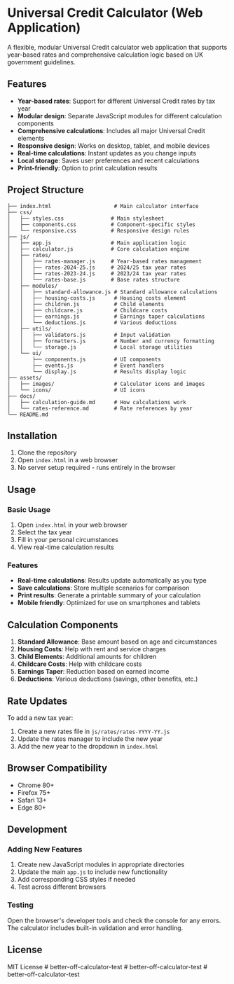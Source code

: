 # Universal Credit Calculator (Web Application)

A flexible, modular Universal Credit calculator web application that supports year-based rates and comprehensive calculation logic based on UK government guidelines.

## Features

- **Year-based rates**: Support for different Universal Credit rates by tax year
- **Modular design**: Separate JavaScript modules for different calculation components
- **Comprehensive calculations**: Includes all major Universal Credit elements
- **Responsive design**: Works on desktop, tablet, and mobile devices
- **Real-time calculations**: Instant updates as you change inputs
- **Local storage**: Saves user preferences and recent calculations
- **Print-friendly**: Option to print calculation results

## Project Structure

```
├── index.html                    # Main calculator interface
├── css/
│   ├── styles.css               # Main stylesheet
│   ├── components.css           # Component-specific styles
│   └── responsive.css           # Responsive design rules
├── js/
│   ├── app.js                   # Main application logic
│   ├── calculator.js            # Core calculation engine
│   ├── rates/
│   │   ├── rates-manager.js     # Year-based rates management
│   │   ├── rates-2024-25.js     # 2024/25 tax year rates
│   │   ├── rates-2023-24.js     # 2023/24 tax year rates
│   │   └── rates-base.js        # Base rates structure
│   ├── modules/
│   │   ├── standard-allowance.js # Standard allowance calculations
│   │   ├── housing-costs.js      # Housing costs element
│   │   ├── children.js           # Child elements
│   │   ├── childcare.js          # Childcare costs
│   │   ├── earnings.js           # Earnings taper calculations
│   │   └── deductions.js         # Various deductions
│   ├── utils/
│   │   ├── validators.js         # Input validation
│   │   ├── formatters.js         # Number and currency formatting
│   │   └── storage.js            # Local storage utilities
│   └── ui/
│       ├── components.js         # UI components
│       ├── events.js             # Event handlers
│       └── display.js            # Results display logic
├── assets/
│   ├── images/                   # Calculator icons and images
│   └── icons/                    # UI icons
├── docs/
│   ├── calculation-guide.md      # How calculations work
│   └── rates-reference.md        # Rate references by year
└── README.md
```

## Installation

1. Clone the repository
2. Open `index.html` in a web browser
3. No server setup required - runs entirely in the browser

## Usage

### Basic Usage
1. Open `index.html` in your web browser
2. Select the tax year
3. Fill in your personal circumstances
4. View real-time calculation results

### Features
- **Real-time calculations**: Results update automatically as you type
- **Save calculations**: Store multiple scenarios for comparison
- **Print results**: Generate a printable summary of your calculation
- **Mobile friendly**: Optimized for use on smartphones and tablets

## Calculation Components

1. **Standard Allowance**: Base amount based on age and circumstances
2. **Housing Costs**: Help with rent and service charges
3. **Child Elements**: Additional amounts for children
4. **Childcare Costs**: Help with childcare costs
5. **Earnings Taper**: Reduction based on earned income
6. **Deductions**: Various deductions (savings, other benefits, etc.)

## Rate Updates

To add a new tax year:
1. Create a new rates file in `js/rates/rates-YYYY-YY.js`
2. Update the rates manager to include the new year
3. Add the new year to the dropdown in `index.html`

## Browser Compatibility

- Chrome 80+
- Firefox 75+
- Safari 13+
- Edge 80+

## Development

### Adding New Features
1. Create new JavaScript modules in appropriate directories
2. Update the main `app.js` to include new functionality
3. Add corresponding CSS styles if needed
4. Test across different browsers

### Testing
Open the browser's developer tools and check the console for any errors. The calculator includes built-in validation and error handling.

## License

MIT License
#   b e t t e r - o f f - c a l c u l a t o r - t e s t 
 
 #   b e t t e r - o f f - c a l c u l a t o r - t e s t 
 
 #   b e t t e r - o f f - c a l c u l a t o r - t e s t 
 
 
